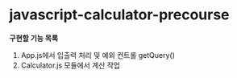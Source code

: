 # javascript-calculator-precourse
**구현할 기능 목록**
1. App.js에서 입출력 처리 및 예외 컨트롤 getQuery()
2. Calculator.js 모듈에서 계산 작업
